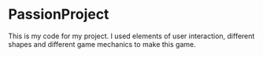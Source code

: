 # PassionProject
This is my code for my project. I used elements of user interaction, different shapes and different game mechanics to make this game.
